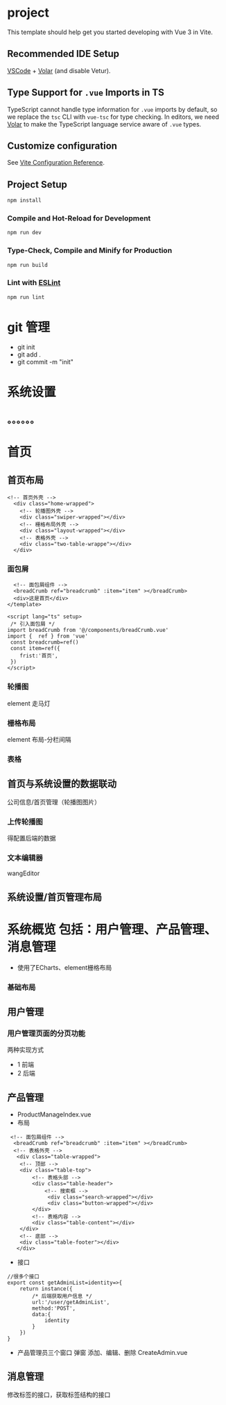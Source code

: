 # project

This template should help get you started developing with Vue 3 in Vite.

## Recommended IDE Setup

[VSCode](https://code.visualstudio.com/) + [Volar](https://marketplace.visualstudio.com/items?itemName=Vue.volar) (and disable Vetur).

## Type Support for `.vue` Imports in TS

TypeScript cannot handle type information for `.vue` imports by default, so we replace the `tsc` CLI with `vue-tsc` for type checking. In editors, we need [Volar](https://marketplace.visualstudio.com/items?itemName=Vue.volar) to make the TypeScript language service aware of `.vue` types.

## Customize configuration

See [Vite Configuration Reference](https://vitejs.dev/config/).

## Project Setup

```sh
npm install
```

### Compile and Hot-Reload for Development

```sh
npm run dev
```

### Type-Check, Compile and Minify for Production

```sh
npm run build
```

### Lint with [ESLint](https://eslint.org/)

```sh
npm run lint
```
# git 管理
- git init
- git add .
- git commit -m "init"
# 系统设置
## 。。。。。。
# 首页
## 首页布局
```
<!-- 首页外壳 -->
  <div class="home-wrapped">
    <!-- 轮播图外壳 -->
    <div class="swiper-wrapped"></div>
    <!-- 栅格布局外壳 -->
    <div class="layout-wrapped"></div>
    <!-- 表格外壳 -->
    <div class="two-table-wrappe"></div>
  </div>
```
### 面包屑
```<template>
  <!-- 面包屑组件 -->
  <breadCrumb ref="breadcrumb" :item="item" ></breadCrumb>
  <div>这是首页</div>
</template>

<script lang="ts" setup>
 /* 引入面包屑 */
import breadCrumb from '@/components/breadCrumb.vue'
import {  ref } from 'vue'
 const breadcrumb=ref()
 const item=ref({
    frist:'首页',
 })
</script>
```

### 轮播图
element 走马灯
### 栅格布局
element 布局-分栏间隔
### 表格
## 首页与系统设置的数据联动
公司信息/首页管理（轮播图图片）
### 上传轮播图
得配置后端的数据
### 文本编辑器
wangEditor
## 系统设置/首页管理布局
# 系统概览 包括：用户管理、产品管理、消息管理
- 使用了ECharts、element栅格布局
### 基础布局
## 用户管理
### 用户管理页面的分页功能
两种实现方式
- 1 前端
- 2 后端
## 产品管理
- ProductManageIndex.vue
- 布局
```
 <!-- 面包屑组件 -->
  <breadCrumb ref="breadcrumb" :item="item" ></breadCrumb>
  <!-- 表格外壳 -->
   <div class="table-wrapped">
    <!-- 顶部 -->
    <div class="table-top">
        <!-- 表格头部 -->
        <div class="table-header">
            <!-- 搜索框 -->
             <div class="search-wrapped"></div>
             <div class="button-wrapped"></div>
        </div>
        <!-- 表格内容 -->
        <div class="table-content"></div>
    </div>
    <!-- 底部 -->
    <div class="table-footer"></div>
   </div>
```
- 接口
```
//很多个接口
export const getAdminList=identity=>{
    return instance({
        /* 后端获取用户信息 */
        url:'/user/getAdminList',
        method:'POST',
        data:{
            identity 
        }
    })
}
```
- 产品管理员三个窗口 弹窗
添加、编辑、删除
CreateAdmin.vue

## 消息管理
修改标签的接口，获取标签结构的接口 























